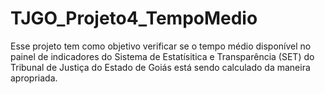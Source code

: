 # TJGO_Projeto4_TempoMedio

Esse projeto tem como objetivo verificar se o tempo médio disponível no painel de indicadores do Sistema de Estatísitica e Transparência (SET) do Tribunal de Justiça do Estado de Goiás está sendo calculado da maneira apropriada.
